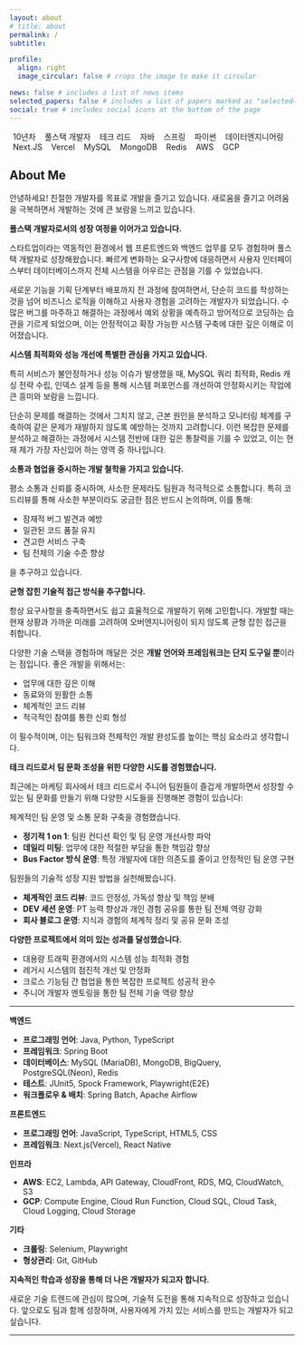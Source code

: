```yaml
---
layout: about
# title: about
permalink: /
subtitle:

profile:
  align: right
  image_circular: false # crops the image to make it circular

news: false # includes a list of news items
selected_papers: false # includes a list of papers marked as "selected={true}"
social: true # includes social icons at the bottom of the page
---
```


<span class="badge font-weight-bold primary-color text-uppercase align-middle" style=" padding: 4px 6px;">10년차</span>
<span class="badge font-weight-bold primary-color text-uppercase align-middle" style=" padding: 4px 6px;">풀스택 개발자</span>
<span class="badge font-weight-bold primary-color text-uppercase align-middle" style=" padding: 4px 6px;">테크 리드</span>
<span class="badge font-weight-bold primary-color text-uppercase align-middle" style=" padding: 4px 6px;">자바</span>
<span class="badge font-weight-bold primary-color text-uppercase align-middle" style=" padding: 4px 6px;">스프링</span>
<span class="badge font-weight-bold primary-color text-uppercase align-middle" style=" padding: 4px 6px;">파이썬</span>
<span class="badge font-weight-bold primary-color text-uppercase align-middle" style=" padding: 4px 6px;">데이터엔지니어링</span>
<span class="badge font-weight-bold primary-color text-uppercase align-middle" style=" padding: 4px 6px;">Next.JS</span>
<span class="badge font-weight-bold primary-color text-uppercase align-middle" style=" padding: 4px 6px;">Vercel</span>
<span class="badge font-weight-bold primary-color text-uppercase align-middle" style=" padding: 4px 6px;">MySQL</span>
<span class="badge font-weight-bold primary-color text-uppercase align-middle" style=" padding: 4px 6px;">MongoDB</span>
<span class="badge font-weight-bold primary-color text-uppercase align-middle" style=" padding: 4px 6px;">Redis</span>
<span class="badge font-weight-bold primary-color text-uppercase align-middle" style=" padding: 4px 6px;">AWS</span>
<span class="badge font-weight-bold primary-color text-uppercase align-middle" style=" padding: 4px 6px;">GCP</span>

## About Me

안녕하세요! 친절한 개발자를 목표로 개발을 즐기고 있습니다. 새로움을 즐기고 어려움을 극복하면서 개발하는 것에 큰 보람을 느끼고 있습니다.

**풀스택 개발자로서의 성장 여정을 이어가고 있습니다.**

스타트업이라는 역동적인 환경에서 웹 프론트엔드와 백엔드 업무를 모두 경험하며 풀스택 개발자로 성장해왔습니다. 빠르게 변화하는 요구사항에 대응하면서 사용자 인터페이스부터 데이터베이스까지 전체 시스템을 아우르는 관점을 기를 수 있었습니다.

새로운 기능을 기획 단계부터 배포까지 전 과정에 참여하면서, 단순히 코드를 작성하는 것을 넘어 비즈니스 로직을 이해하고 사용자 경험을 고려하는 개발자가 되었습니다. 수많은 버그를 마주하고 해결하는 과정에서 예외 상황을 예측하고 방어적으로 코딩하는 습관을 기르게 되었으며, 이는 안정적이고 확장 가능한 시스템 구축에 대한 깊은 이해로 이어졌습니다.

**시스템 최적화와 성능 개선에 특별한 관심을 가지고 있습니다.**

특히 서비스가 불안정하거나 성능 이슈가 발생했을 때, MySQL 쿼리 최적화, Redis 캐싱 전략 수립, 인덱스 설계 등을 통해 시스템 퍼포먼스를 개선하여 안정화시키는 작업에 큰 흥미와 보람을 느낍니다.

단순히 문제를 해결하는 것에서 그치지 않고, 근본 원인을 분석하고 모니터링 체계를 구축하여 같은 문제가 재발하지 않도록 예방하는 것까지 고려합니다. 이런 복잡한 문제를 분석하고 해결하는 과정에서 시스템 전반에 대한 깊은 통찰력을 기를 수 있었고, 이는 현재 제가 가장 자신있어 하는 영역 중 하나입니다.

**소통과 협업을 중시하는 개발 철학을 가지고 있습니다.**

평소 소통과 신뢰를 중시하며, 사소한 문제라도 팀원과 적극적으로 소통합니다. 특히 코드리뷰를 통해 사소한 부분이라도 궁금한 점은 반드시 논의하며, 이를 통해:

- 잠재적 버그 발견과 예방
- 일관된 코드 품질 유지
- 견고한 서비스 구축
- 팀 전체의 기술 수준 향상

을 추구하고 있습니다.

**균형 잡힌 기술적 접근 방식을 추구합니다.**

항상 요구사항을 충족하면서도 쉽고 효율적으로 개발하기 위해 고민합니다. 개발할 때는 현재 상황과 가까운 미래를 고려하여 오버엔지니어링이 되지 않도록 균형 잡힌 접근을 취합니다.

다양한 기술 스택을 경험하며 깨달은 것은 **개발 언어와 프레임워크는 단지 도구일 뿐**이라는 점입니다. 좋은 개발을 위해서는:

- 업무에 대한 깊은 이해
- 동료와의 원활한 소통
- 체계적인 코드 리뷰
- 적극적인 참여를 통한 신뢰 형성

이 필수적이며, 이는 팀워크와 전체적인 개발 완성도를 높이는 핵심 요소라고 생각합니다.

**테크 리드로서 팀 문화 조성을 위한 다양한 시도를 경험했습니다.**

최근에는 마케팅 회사에서 테크 리드로서 주니어 팀원들이 즐겁게 개발하면서 성장할 수 있는 팀 문화를 만들기 위해 다양한 시도들을 진행해본 경험이 있습니다:

체계적인 팀 운영 및 소통 문화 구축을 경험했습니다.

- **정기적 1 on 1**: 팀원 컨디션 확인 및 팀 운영 개선사항 파악
- **데일리 미팅**: 업무에 대한 적절한 부담을 통한 책임감 향상
- **Bus Factor 방식 운영**: 특정 개발자에 대한 의존도를 줄이고 안정적인 팀 운영 구현

팀원들의 기술적 성장 지원 방법을 실천해봤습니다.

- **체계적인 코드 리뷰**: 코드 안정성, 가독성 향상 및 책임 분배
- **DEV 세션 운영**: PT 능력 향상과 개인 경험 공유를 통한 팀 전체 역량 강화
- **회사 블로그 운영**: 지식과 경험의 체계적 정리 및 공유 문화 조성

**다양한 프로젝트에서 의미 있는 성과를 달성했습니다.**

- 대용량 트래픽 환경에서의 시스템 성능 최적화 경험
- 레거시 시스템의 점진적 개선 및 안정화
- 크로스 기능팀 간 협업을 통한 복잡한 프로젝트 성공적 완수
- 주니어 개발자 멘토링을 통한 팀 전체 기술 역량 향상

---

**백엔드**

- **프로그래밍 언어**: Java, Python, TypeScript
- **프레임워크**: Spring Boot
- **데이터베이스**: MySQL (MariaDB), MongoDB, BigQuery, PostgreSQL(Neon), Redis
- **테스트**: JUnit5, Spock Framework, Playwright(E2E)
- **워크플로우 & 배치**: Spring Batch, Apache Airflow

**프론트엔드**

- **프로그래밍 언어**: JavaScript, TypeScript, HTML5, CSS
- **프레임워크**: Next.js(Vercel), React Native

**인프라**

- **AWS**: EC2, Lambda, API Gateway, CloudFront, RDS, MQ, CloudWatch, S3
- **GCP**: Compute Engine, Cloud Run Function, Cloud SQL, Cloud Task, Cloud Logging, Cloud Storage

**기타**

- **크롤링**: Selenium, Playwright
- **형상관리**: Git, GitHub

**지속적인 학습과 성장을 통해 더 나은 개발자가 되고자 합니다.**

새로운 기술 트렌드에 관심이 많으며, 기술적 도전을 통해 지속적으로 성장하고 있습니다. 앞으로도 팀과 함께 성장하며, 사용자에게 가치 있는 서비스를 만드는 개발자가 되고 싶습니다.

---
